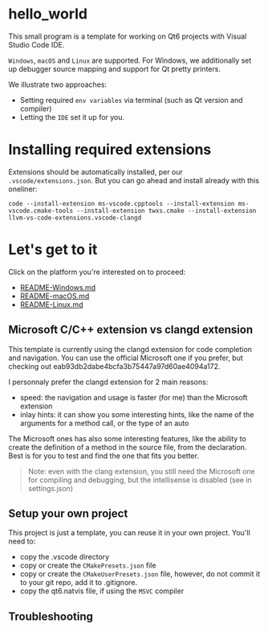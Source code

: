 # hello_world

This small program is a template for working on Qt6 projects with Visual Studio Code IDE.

`Windows`, `macOS` and `Linux` are supported. For Windows, we additionally set up debugger source mapping and support for Qt pretty printers.

We illustrate two approaches:
- Setting required `env variables` via terminal (such as Qt version and compiler)
- Letting the `IDE` set it up for you.


# Installing required extensions

Extensions should be automatically installed, per our `.vscode/extensions.json`. But you can go ahead and install already with this oneliner:
```
code --install-extension ms-vscode.cpptools --install-extension ms-vscode.cmake-tools --install-extension twxs.cmake --install-extension llvm-vs-code-extensions.vscode-clangd
```

# Let's get to it

Click on the platform you're interested on to proceed:
- [README-Windows.md](README-Windows.md)
- [README-macOS.md](README-macOS.md)
- [README-Linux.md](README-Linux.md)


## Microsoft C/C++ extension vs clangd extension

This template is currently using the clangd extension for code completion and navigation. You can use the official Microsoft one if you prefer, but checking out eab93db2dabe4bcfa3b75447a97d60ae4094a172.

I personnaly prefer the clangd extension for 2 main reasons:
- speed: the navigation and usage is faster (for me) than the Microsoft extension
- inlay hints: it can show you some interesting hints, like the name of the arguments for a method call, or the type of an auto

The Microsoft ones has also some interesting features, like the ability to create the definition of a method in the source file, from the declaration. Best is for you to test and find the one that fits you better.

> Note: even with the clang extension, you still need the Microsoft one for compiling and debugging, but the intellisense is disabled (see in settings.json)

## Setup your own project

This project is just a template, you can reuse it in your own project. You'll need to:
- copy the .vscode directory
- copy or create the `CMakePresets.json` file
- copy or create the `CMakeUserPresets.json` file, however, do not commit it to your git repo, add it to .gitignore.
- copy the qt6.natvis file, if using the `MSVC` compiler

## Troubleshooting


